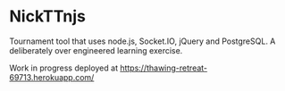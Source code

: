 # NickTTnjs
Tournament tool that uses node.js, Socket.IO, jQuery and PostgreSQL. A deliberately over engineered learning exercise.

Work in progress deployed at https://thawing-retreat-69713.herokuapp.com/
